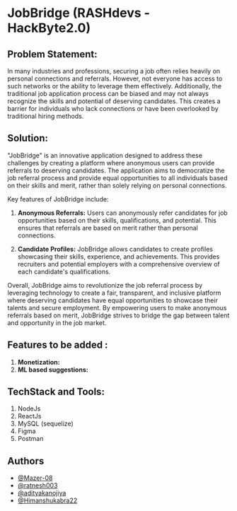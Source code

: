 
# JobBridge (RASHdevs - HackByte2.0)

## Problem Statement:

In many industries and professions, securing a job often relies heavily on personal connections and referrals. However, not everyone has access to such networks or the ability to leverage them effectively. Additionally, the traditional job application process can be biased and may not always recognize the skills and potential of deserving candidates. This creates a barrier for individuals who lack connections or have been overlooked by traditional hiring methods.

## Solution:

"JobBridge" is an innovative application designed to address these challenges by creating a platform where anonymous users can provide referrals to deserving candidates. The application aims to democratize the job referral process and provide equal opportunities to all individuals based on their skills and merit, rather than solely relying on personal connections.

Key features of JobBridge include:

1. **Anonymous Referrals:** Users can anonymously refer candidates for job opportunities based on their skills, qualifications, and potential. This ensures that referrals are based on merit rather than personal connections.

2. **Candidate Profiles:** JobBridge allows candidates to create profiles showcasing their skills, experience, and achievements. This provides recruiters and potential employers with a comprehensive overview of each candidate's qualifications.

Overall, JobBridge aims to revolutionize the job referral process by leveraging technology to create a fair, transparent, and inclusive platform where deserving candidates have equal opportunities to showcase their talents and secure employment. By empowering users to make anonymous referrals based on merit, JobBridge strives to bridge the gap between talent and opportunity in the job market.

## Features to be added :

1. **Monetization:**
2. **ML based suggestions:**

## TechStack and Tools:

1. NodeJs
2. ReactJs
3. MySQL (sequelize)
4. Figma
5. Postman

## Authors

- [@Mazer-08](https://www.github.com//Mazer-08)
- [@ratnesh003](https://www.github.com/ratnesh003)
- [@adityakanojiya](https://www.behance.net/adityakanojiya)
- [@Himanshukabra22](https://www.github.com/Himanshukabra22)
